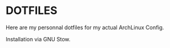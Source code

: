# DOTFILES

Here are my personnal dotfiles for my actual ArchLinux Config.

Installation via GNU Stow.